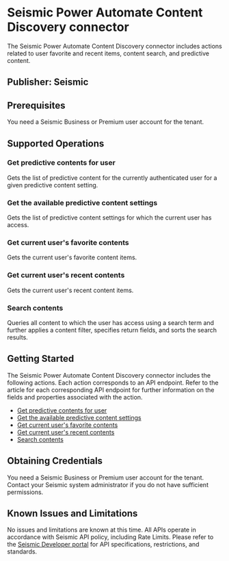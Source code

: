 # Seismic Power Automate Content Discovery connector
The Seismic Power Automate Content Discovery connector includes actions related to user favorite and recent items, content search, and predictive content.

## Publisher: Seismic​

## Prerequisites
You need a Seismic Business or Premium user account for the tenant.

## Supported Operations

### Get predictive contents for user
Gets the list of predictive content for the currently authenticated user for a given predictive content setting.

### Get the available predictive content settings
Gets the list of predictive content settings for which the current user has access.

### Get current user's favorite contents
Gets the current user's favorite content items.

### Get current user's recent contents
Gets the current user's recent content items.

### Search contents
Queries all content to which the user has access using a search term and further applies a content filter, specifies return fields, and sorts the search results.

## Getting Started
The Seismic Power Automate Content Discovery connector includes the following actions. Each action corresponds to an API endpoint. Refer to the article for each corresponding API endpoint for further information on the fields and properties associated with the action.

* [Get predictive contents for user](https://developer.seismic.com/seismicsoftware/reference/seismicpredictivecontentgetaspecificpredictivecontentresultset)
* [Get the available predictive content settings](https://developer.seismic.com/seismicsoftware/reference/seismicpredictivecontentgettheavailablepredictivecontentsettings)
* [Get current user's favorite contents](https://developer.seismic.com/seismicsoftware/reference/seismicusersgetmyfavoritecontents)
* [Get current user's recent contents](https://developer.seismic.com/seismicsoftware/reference/seismicusersgetmyrecentcontents)
* [Search contents](https://developer.seismic.com/seismicsoftware/reference/seismicsearchcontentsearch)

## Obtaining Credentials
You need a Seismic Business or Premium user account for the tenant. Contact your Seismic system administrator if you do not have sufficient permissions.

## Known Issues and Limitations
No issues and limitations are known at this time. All APIs operate in accordance with Seismic API policy, including Rate Limits. Please refer to the [Seismic Developer portal](https://developer.seismic.com/) for API specifications, restrictions, and standards.